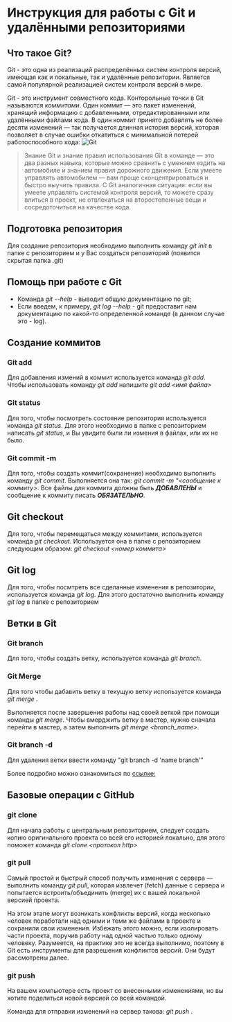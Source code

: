 # Инструкция для работы с Git и удалёнными репозиториями

## Что такое Git?
Git - это одна из реализаций распределённых систем контроля версий, имеющая как и локальные, так и удалённые репозитории. Является самой популярной реализацией систем контроля версий в мире.

Git - это инструмент совместного кода. Конторольные точки в Git называются *коммитами*. Один коммит — это пакет изменений, хранящий информацию с добавленными, отредактированными или удалёнными файлами кода. В один коммит принято добавлять не более десяти изменений — так получается длинная история версий, которая позволяет в случае ошибки откатиться с минимальной потерей работоспособного кода:
![Git](113.jpg)

> Знание Git и знание правил использования Git в команде — это два разных навыка, которые можно сравнить с умением ездить на автомобиле и знанием правил дорожного движения. Если умеете управлять автомобилем — вам проще сконцентрироваться и быстро выучить правила. С Git аналогичная ситуация: если вы умеете управлять системой контроля версий, то можете сразу влиться в проект, не отвлекаться на второстепенные вещи и сосредоточиться на качестве кода.

## Подготовка репозитория
Для создание репозитория необходимо выполнить команду *git init*  в папке с репозиторием и у Вас создаться репозиторий (появится скрытая папка .git)

## Помощь при работе с Git

* Команда *git --help* - выводит общую документацию по git;
* Если введем, к примеру, *git log --help* - git предоставит нам документацию по какой-то определенной команде (в данном случае это - log).

## Создание коммитов

### Git add
Для добавления измений в коммит используется команда *git add*. Чтобы использовать команду *git add* напишите *git add <имя файла>*

### Git status
Для того, чтобы посмотреть состояние репозитория используется команда *git status*. Для этого необходимо в папке с репозиторием написать *git status*, и Вы увидите были ли измения в файлах, или их не было.

### Git commit -m
Для того, чтобы создать коммит(сохранение) необходимо выполнить команду *git commit*. Выполняется она так: *git commit -m "<сообщение к коммиту>*. Все файлы для коммита должны быть ***ДОБАВЛЕНЫ*** и сообщение к коммиту писать ***ОБЯЗАТЕЛЬНО***.

## Git checkout
Для того, чтобы перемещаться между коммитами, используется команда *git checkout*. Используется она в папке с репозиторием следующим образом: *git checkout <номер коммита>*

## Git log
Для того, чтобы посмтреть все сделанные изменения в репозитории, используется команда *git log*. Для этого достаточно выполнить команду *git log* в папке с репозиторием

## Ветки в Git

### Git branch

Для того, чтобы создать ветку, используется команда *git branch*. 

### Git Merge

Для того чтобы дабавить ветку в текущую ветку используется команда *git merge <name branch>*.

Выполняется после завершения работы над своей веткой при помощи команды *git merge*. Чтобы вмерджить ветку в мастер, нужно сначала перейти в мастер, а затем выполнить *git merge <branch_name>*.

### Git branch -d

Для удаления ветки ввести команду "git branch -d 'name branch'"

Более подробно можно ознакомиться по [ссылке:](https://proglib.io/p/git-for-half-an-hour)

## Базовые операции c GitHub

### git clone

Для начала работы с центральным репозиторием, следует создать копию оригинального проекта со всей его историей локально, для этого поможет команда *git clone <протокол http>*

### git pull

Самый простой и быстрый способ получить изменения с сервера — выполнить команду *git pull*, которая извлечет (fetch) данные с сервера и попытается встроить/объединить (merge) их с вашей локальной версией проекта. 

На этом этапе могут возникать конфликты версий, когда несколько человек поработали над одними и теми же файлами в проекте и сохранили свои изменения. Избежать этого можно, если изолировать части проекта, поручив работу над одной частью только одному человеку. Разумеется, на практике это не всегда выполнимо, поэтому в Git есть инструменты для разрешения конфликтов версий. Они будут рассмотрены далее.

### git push 

На вашем компьютере есть проект со внесенными изменениями, но вы хотите поделиться новой версией со всей командой. 

Команда для отправки изменений на сервер такова: *git push* <remote-name> <branch-name>.